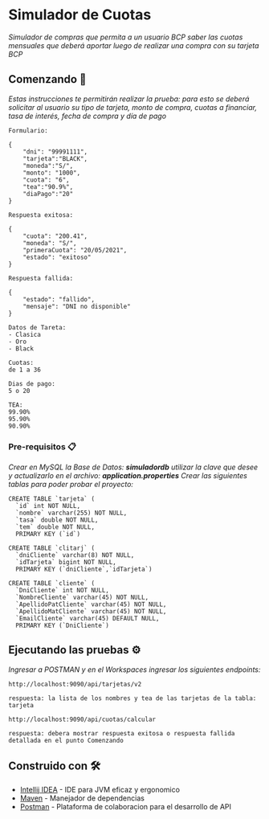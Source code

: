 # Simulador de Cuotas

_Simulador de compras que permita a un usuario BCP saber las cuotas mensuales que deberá aportar luego de realizar una compra con su tarjeta BCP_


## Comenzando 🚀

_Estas instrucciones te permitirán realizar la prueba: para esto se deberá solicitar al usuario su tipo de tarjeta, monto de compra, cuotas a financiar, tasa de interés, fecha de compra y día de pago_

```
Formulario:

{
    "dni": "99991111",
    "tarjeta":"BLACK",
    "moneda":"S/",
    "monto": "1000", 
    "cuota": "6", 
    "tea":"90.9%",
    "diaPago":"20"
}
```

```
Respuesta exitosa:

{
    "cuota": "200.41",
    "moneda": "S/",
    "primeraCuota": "20/05/2021",
    "estado": "exitoso"
}
```

```
Respuesta fallida:

{
    "estado": "fallido",
    "mensaje": "DNI no disponible"
}
```

```
Datos de Tareta:
- Clasica
- Oro
- Black
```

```
Cuotas:
de 1 a 36
```

```
Dias de pago:
5 o 20
```

```
TEA:
99.90%
95.90%
90.90%
```


### Pre-requisitos 📋

_Crear en MySQL la Base de Datos: **simuladordb** utilizar la clave que desee y actualizarlo en el archivo: **application.properties**_
_Crear las siguientes tablas para poder probar el proyecto:_

```
CREATE TABLE `tarjeta` (
  `id` int NOT NULL,
  `nombre` varchar(255) NOT NULL,
  `tasa` double NOT NULL,
  `tem` double NOT NULL,
  PRIMARY KEY (`id`)
```

```
CREATE TABLE `clitarj` (
  `dniCliente` varchar(8) NOT NULL,
  `idTarjeta` bigint NOT NULL,
  PRIMARY KEY (`dniCliente`,`idTarjeta`)
```

```
CREATE TABLE `cliente` (
  `DniCliente` int NOT NULL,
  `NombreCliente` varchar(45) NOT NULL,
  `ApellidoPatCliente` varchar(45) NOT NULL,
  `ApellidoMatCliente` varchar(45) NOT NULL,
  `EmailCliente` varchar(45) DEFAULT NULL,
  PRIMARY KEY (`DniCliente`)
```


## Ejecutando las pruebas ⚙️

_Ingresar a POSTMAN y en el Workspaces ingresar los siguientes endpoints:_

```
http://localhost:9090/api/tarjetas/v2

respuesta: la lista de los nombres y tea de las tarjetas de la tabla: tarjeta
```

```
http://localhost:9090/api/cuotas/calcular

respuesta: debera mostrar respuesta exitosa o respuesta fallida detallada en el punto Comenzando 
```


## Construido con 🛠️

* [Intellij IDEA](https://www.jetbrains.com/es-es/idea/) - IDE para JVM eficaz y ergonomico
* [Maven](https://maven.apache.org/) - Manejador de dependencias
* [Postman](https://www.postman.com/) - Plataforma de colaboracion para el desarrollo de API

